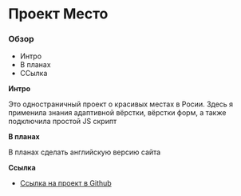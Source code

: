 # Проект Место

### Обзор
* Интро
* В планах 
* ССылка

**Интро**

Это одностраничный проект о красивых местах в Росии. Здесь я применила знания адаптивной вёрстки, вёрстки форм, а также подключила простой JS скрипт


**В планах**

В планах сделать английскую версию сайта

**Ссылка**

* [Ссылка на проект в Github](https://agukova.github.io/mesto/index.html)
